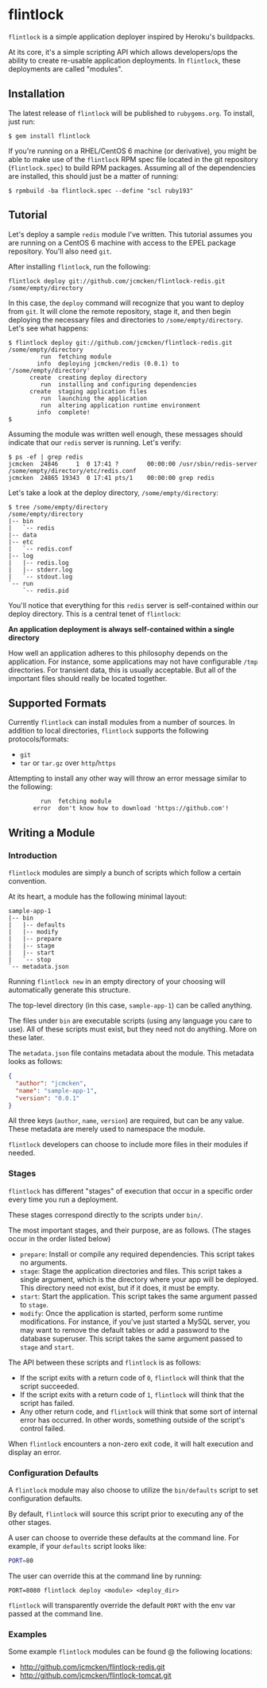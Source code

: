 # flintlock

``flintlock`` is a simple application deployer inspired by Heroku's buildpacks. 

At its core, it's a simple scripting API which allows developers/ops the ability
to create re-usable application deployments. In ``flintlock``, these deployments 
are called "modules".

## Installation

The latest release of ``flintlock`` will be published to ``rubygems.org``. To install,
just run:

```console
$ gem install flintlock
```

If you're running on a RHEL/CentOS 6 machine (or derivative), you might be able to
make use of the ``flintlock`` RPM spec file located in the git repository 
(``flintlock.spec``) to build RPM packages. Assuming all of the dependencies are
installed, this should just be a matter of running:

```console
$ rpmbuild -ba flintlock.spec --define "scl ruby193"
```

## Tutorial

Let's deploy a sample ``redis`` module I've written. This tutorial assumes you 
are running on a CentOS 6 machine with access to the EPEL package repository.
You'll also need ``git``.

After installing ``flintlock``, run the following:

```console
flintlock deploy git://github.com/jcmcken/flintlock-redis.git /some/empty/directory
```

In this case, the ``deploy`` command will recognize that you want to deploy from ``git``.
It will clone the remote repository, stage it, and then begin deploying the necessary
files and directories to ``/some/empty/directory``. Let's see what happens:


```console
$ flintlock deploy git://github.com/jcmcken/flintlock-redis.git /some/empty/directory
         run  fetching module
        info  deploying jcmcken/redis (0.0.1) to '/some/empty/directory'
      create  creating deploy directory
         run  installing and configuring dependencies
      create  staging application files
         run  launching the application
         run  altering application runtime environment
        info  complete!
$
```

Assuming the module was written well enough, these messages should indicate that our
``redis`` server is running. Let's verify:

```console
$ ps -ef | grep redis
jcmcken  24846     1  0 17:41 ?        00:00:00 /usr/sbin/redis-server /some/empty/directory/etc/redis.conf
jcmcken  24865 19343  0 17:41 pts/1    00:00:00 grep redis
```

Let's take a look at the deploy directory, ``/some/empty/directory``:

```console
$ tree /some/empty/directory
/some/empty/directory
|-- bin
|   `-- redis
|-- data
|-- etc
|   `-- redis.conf
|-- log
|   |-- redis.log
|   |-- stderr.log
|   `-- stdout.log
`-- run
    `-- redis.pid
```

You'll notice that everything for this ``redis`` server is self-contained within our deploy
directory. This is a central tenet of ``flintlock``:

**An application deployment is always self-contained within a single directory**

How well an application adheres to this philosophy depends on the application. For instance,
some applications may not have configurable ``/tmp`` directories. For transient data, this
is usually acceptable. But all of the important files should really be located together.

## Supported Formats

Currently ``flintlock`` can install modules from a number of sources. In addition to
local directories, ``flintlock`` supports the following protocols/formats:

* ``git``
* ``tar`` or ``tar.gz`` over ``http``/``https``

Attempting to install any other way will throw an error message similar to the following:

```console
         run  fetching module
       error  don't know how to download 'https://github.com'!
```

## Writing a Module

### Introduction

``flintlock`` modules are simply a bunch of scripts which follow a certain convention.

At its heart, a module has the following minimal layout:

```text
sample-app-1
|-- bin
|   |-- defaults
|   |-- modify
|   |-- prepare
|   |-- stage
|   |-- start
|   `-- stop
`-- metadata.json
```

Running ``flintlock new`` in an empty directory of your choosing will automatically
generate this structure.

The top-level directory (in this case, ``sample-app-1``) can be called anything. 

The files under ``bin`` are executable scripts (using any language you care to use). All
of these scripts must exist, but they need not do anything. More on these later.

The ``metadata.json`` file contains metadata about the module. This metadata looks as follows:

```json
{
  "author": "jcmcken",
  "name": "sample-app-1",
  "version": "0.0.1"
}
```

All three keys (``author``, ``name``, ``version``) are required, but can be any value. These
metadata are merely used to namespace the module.

``flintlock`` developers can choose to include more files in their modules if needed.

### Stages

``flintlock`` has different "stages" of execution that occur in a specific order every time
you run a deployment.

These stages correspond directly to the scripts under ``bin/``.

The most important stages, and their purpose, are as follows. (The stages occur in the order listed below)

* ``prepare``: Install or compile any required dependencies. This script takes no arguments.
* ``stage``: Stage the application directories and files. This script takes a single argument,
  which is the directory where your app will be deployed. This directory need not exist, but if
  it does, it must be empty.
* ``start``: Start the application. This script takes the same argument passed to ``stage``.
* ``modify``: Once the application is started, perform some runtime modifications. For instance,
  if you've just started a MySQL server, you may want to remove the default tables or add a 
  password to the database superuser. This script takes the same argument passed to ``stage``
  and ``start``.

The API between these scripts and ``flintlock`` is as follows:

* If the script exits with a return code of ``0``, ``flintlock`` will think that the script
  succeeded.
* If the script exits with a return code of ``1``, ``flintlock`` will think that the script
  has failed.
* Any other return code, and ``flintlock`` will think that some sort of internal error has
  occurred. In other words, something outside of the script's control failed.

When ``flintlock`` encounters a non-zero exit code, it will halt execution and display an
error.

### Configuration Defaults

A ``flintlock`` module may also choose to utilize the ``bin/defaults`` script to set
configuration defaults.

By default, ``flintlock`` will source this script prior to executing any of the other 
stages.

A user can choose to override these defaults at the command line. For example, if your
``defaults`` script looks like:

```bash
PORT=80
```

The user can override this at the command line by running:

```console
PORT=8080 flintlock deploy <module> <deploy_dir>
```

``flintlock`` will transparently override the default ``PORT`` with the env var passed at the
command line.

### Examples

Some example ``flintlock`` modules can be found @ the following locations:

* http://github.com/jcmcken/flintlock-redis.git
* http://github.com/jcmcken/flintlock-tomcat.git
